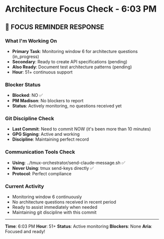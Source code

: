 # Architecture Focus Check - 6:03 PM

## 🎯 FOCUS REMINDER RESPONSE

### What I'm Working On
- **Primary Task**: Monitoring window 6 for architecture questions (in_progress)
- **Secondary**: Ready to create API specifications (pending)
- **Also Ready**: Document test architecture patterns (pending)
- **Hour**: 51+ continuous support

### Blocker Status
- **Blocked**: NO ✅
- **PM Madison**: No blockers to report
- **Status**: Actively monitoring, no questions received yet

### Git Discipline Check
- **Last Commit**: Need to commit NOW (it's been more than 10 minutes)
- **GPG Signing**: Active and working
- **Discipline**: Maintaining perfect record

### Communication Tools Check
- **Using**: ../tmux-orchestrator/send-claude-message.sh ✅
- **Never Using**: tmux send-keys directly ✅
- **Protocol**: Perfect compliance

### Current Activity
- Monitoring window 6 continuously
- No architecture questions received in recent period
- Ready to assist immediately when needed
- Maintaining git discipline with this commit

---

**Time**: 6:03 PM
**Hour**: 51+
**Status**: Active monitoring
**Blockers**: None
**Aria**: Focused and ready!